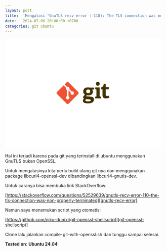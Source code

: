 ```yaml
---
layout: post
title:  'Mengatasi "GnuTLS recv error (-110): The TLS connection was non-properly terminated" pada Git Ubuntu'
date:   2024-07-06 20:00:00 +0700
categories: git ubuntu
---
```


<img src="/assets/images/git.png" />

Hal ini terjadi karena pada git yang terinstall di ubuntu menggunakan GnuTLS bukan OpenSSL.

Untuk mengatasinya kita perlu build ulang git nya dan menggunakan package libcurl4-openssl-dev dibandingkan libcurl4-gnutls-dev.

Untuk caranya bisa membuka link StackOverflow:

[https://stackoverflow.com/questions/52529639/gnutls-recv-error-110-the-tls-connection-was-non-properly-terminated][gnutls-recv-error]

Namun saya menemukan script yang otomatis:

[https://github.com/niko-dunixi/git-openssl-shellscript][git-openssl-shellscript]

Clone lalu jalankan compile-git-with-openssl.sh dan tunggu sampai selesai.

**Tested on: Ubuntu 24.04**

[gnutls-recv-error]: https://stackoverflow.com/questions/52529639/gnutls-recv-error-110-the-tls-connection-was-non-properly-terminated
[git-openssl-shellscript]: https://github.com/niko-dunixi/git-openssl-shellscript